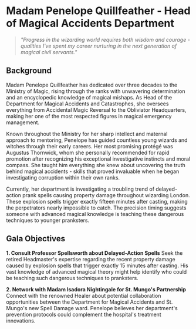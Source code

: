 # Madam Penelope Quillfeather - Head of Magical Accidents Department

> *"Progress in the wizarding world requires both wisdom and courage - qualities I've spent my career nurturing in the next generation of magical civil servants."*

## Background

Madam Penelope Quillfeather has dedicated over three decades to the Ministry of Magic, rising through the ranks with unwavering determination and an encyclopedic knowledge of magical mishaps. As Head of the Department for Magical Accidents and Catastrophes, she oversees everything from Accidental Magic Reversal to the Obliviator Headquarters, making her one of the most respected figures in magical emergency management.

Known throughout the Ministry for her sharp intellect and maternal approach to mentoring, Penelope has guided countless young wizards and witches through their early careers. Her most promising protégé was Augustus Thornwick, whom she personally recommended for rapid promotion after recognizing his exceptional investigative instincts and moral compass. She taught him everything she knew about uncovering the truth behind magical accidents - skills that proved invaluable when he began investigating corruption within their own ranks.

Currently, her department is investigating a troubling trend of delayed-action prank spells causing property damage throughout wizarding London. These explosion spells trigger exactly fifteen minutes after casting, making the perpetrators nearly impossible to catch. The precision timing suggests someone with advanced magical knowledge is teaching these dangerous techniques to younger pranksters.

## Gala Objectives

**1. Consult Professor Spellsworth about Delayed-Action Spells**
Seek the retired Headmaster's expertise regarding the recent property damage caused by explosion spells that trigger exactly 15 minutes after casting. His vast knowledge of advanced magical theory might help identify who could be teaching such dangerous techniques to pranksters.

**2. Network with Madam Isadora Nightingale for St. Mungo's Partnership**
Connect with the renowned Healer about potential collaboration opportunities between the Department for Magical Accidents and St. Mungo's new Spell Damage ward. Penelope believes her department's prevention protocols could complement the hospital's treatment innovations.
